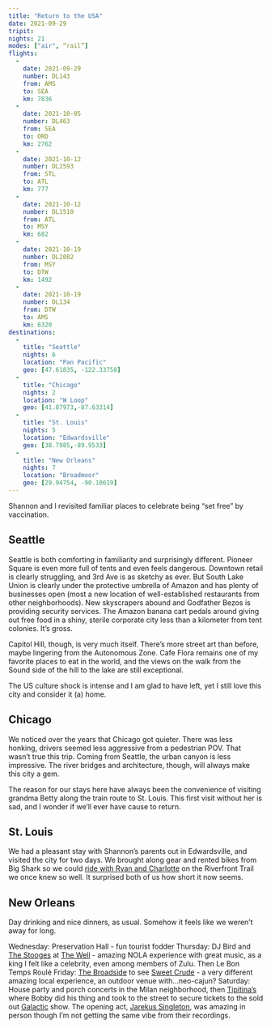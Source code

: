 ```yaml
---
title: "Return to the USA"
date: 2021-09-29
tripit:
nights: 21
modes: ["air", “rail”]
flights:
  -
    date: 2021-09-29
    number: DL143
    from: AMS
    to: SEA
    km: 7836
  -
    date: 2021-10-05
    number: DL463
    from: SEA
    to: ORD
    km: 2762
  -
    date: 2021-10-12
    number: DL2593
    from: STL
    to: ATL
    km: 777
  -
    date: 2021-10-12
    number: DL1510
    from: ATL
    to: MSY
    km: 682
  -
    date: 2021-10-19
    number: DL2082
    from: MSY
    to: DTW
    km: 1492
  -
    date: 2021-10-19
    number: DL134
    from: DTW
    to: AMS
    km: 6320
destinations:
  -
    title: "Seattle"
    nights: 6
    location: "Pan Pacific"
    geo: [47.61835, -122.33758]
  -
    title: "Chicago"
    nights: 2
    location: "W Loop"
    geo: [41.87973,-87.63314]
  -
    title: "St. Louis"
    nights: 5
    location: "Edwardsville"
    geo: [38.7985,-89.9533]
  -
    title: "New Orleans"
    nights: 7
    location: "Broadmoor"
    geo: [29.94754, -90.10619]
---
```


Shannon and I revisited familiar places to celebrate being “set free” by vaccination.

## Seattle

Seattle is both comforting in familiarity and surprisingly different. Pioneer Square is even more full of tents and even feels dangerous. Downtown retail is clearly struggling, and 3rd Ave is as sketchy as ever. But South Lake Union is clearly under the protective umbrella of Amazon and has plenty of businesses open (most a new location of well-established restaurants from other neighborhoods). New skyscrapers abound and Godfather Bezos is providing security services. The Amazon banana cart pedals around giving out free food in a shiny, sterile corporate city less than a kilometer from tent colonies. It’s gross.

Capitol Hill, though, is very much itself. There’s more street art than before, maybe lingering from the Autonomous Zone. Cafe Flora remains one of my favorite places to eat in the world, and the views on the walk from the Sound side of the hill to the lake are still exceptional.

The US culture shock is intense and I am glad to have left, yet I still love this city and consider it (a) home.

## Chicago

We noticed over the years that Chicago got quieter. There was less honking, drivers seemed less aggressive from a pedestrian POV. That wasn’t true this trip. Coming from Seattle, the urban canyon is less impressive. The river bridges and architecture, though, will always make this city a gem.

The reason for our stays here have always been the convenience of visiting grandma Betty along the train route to St. Louis. This first visit without her is sad, and I wonder if we’ll ever have cause to return.

## St. Louis

We had a pleasant stay with Shannon’s parents out in Edwardsville, and visited the city for two days. We brought along gear and rented bikes from Big Shark so we could [ride with Ryan and Charlotte](https://www.strava.com/activities/6089549753) on the Riverfront Trail we once knew so well. It surprised both of us how short it now seems.

## New Orleans

Day drinking and nice dinners, as usual. Somehow it feels like we weren’t away for long.

Wednesday: Preservation Hall - fun tourist fodder
Thursday: DJ Bird and [The Stooges](https://stoogesmusicgroup.com/) at [The Well](https://facebook.com/thewell1600/) - amazing NOLA experience with great music, as a king I felt like a celebrity, even among members of Zulu. Then Le Bon Temps Roulé
Friday: [The Broadside](https://broadsidenola.com/) to see [Sweet Crude](https://www.sweetcrudeband.com/) - a very different amazing local experience, an outdoor venue with…neo-cajun?
Saturday: House party and porch concerts in the Milan neighborhood, then [Tipitina’s](https://tipitinas.com/) where Bobby did his thing and took to the street to secure tickets to the sold out [Galactic](https://galacticfunk.com/) show. The opening act, [Jarekus Singleton](http://www.jarekussingleton.com/), was amazing in person though I’m not getting the same vibe from their recordings.

